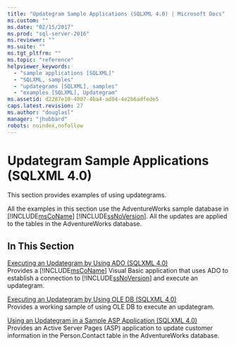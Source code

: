 ```yaml
---
title: "Updategram Sample Applications (SQLXML 4.0) | Microsoft Docs"
ms.custom: ""
ms.date: "02/15/2017"
ms.prod: "sql-server-2016"
ms.reviewer: ""
ms.suite: ""
ms.tgt_pltfrm: ""
ms.topic: "reference"
helpviewer_keywords: 
  - "sample applications [SQLXML]"
  - "SQLXML, samples"
  - "updategrams [SQLXML], samples"
  - "examples [SQLXML], Updategram"
ms.assetid: d2287e10-4007-4ba4-ad84-4e2b6adfede5
caps.latest.revision: 27
ms.author: "douglasl"
manager: "jhubbard"
robots: noindex,nofollow
---
```

# Updategram Sample Applications (SQLXML 4.0)
  This section provides examples of using updategrams.  
  
 All the examples in this section use the AdventureWorks sample database in [!INCLUDE[msCoName](../a9notintoc/includes/msconame-md.md)] [!INCLUDE[ssNoVersion](../a9notintoc/includes/ssnoversion-md.md)]. All the updates are applied to the tables in the AdventureWorks database.  
  
## In This Section  
 [Executing an Updategram by Using ADO &#40;SQLXML 4.0&#41;](../relational-databases/sqlxml-annotated-xsd-schemas-xpath-queries/updategrams/executing-an-updategram-by-using-ado-sqlxml-4.0.md)  
 Provides a [!INCLUDE[msCoName](../a9notintoc/includes/msconame-md.md)] Visual Basic application that uses ADO to establish a connection to [!INCLUDE[ssNoVersion](../a9notintoc/includes/ssnoversion-md.md)] and execute an updategram.  
  
 [Executing an Updategram by Using OLE DB &#40;SQLXML 4.0&#41;](../relational-databases/sqlxml-annotated-xsd-schemas-xpath-queries/updategrams/executing-an-updategram-by-using-ole-db-sqlxml-4.0.md)  
 Provides a working sample of using OLE DB to execute an updategram.  
  
 [Using an Updategram in a Sample ASP Application &#40;SQLXML 4.0&#41;](../relational-databases/sqlxml-annotated-xsd-schemas-xpath-queries/updategrams/using-an-updategram-in-a-sample-asp-application-sqlxml-4.0.md)  
 Provides an Active Server Pages (ASP) application to update customer information in the Person.Contact table in the AdventureWorks database.  
  
  